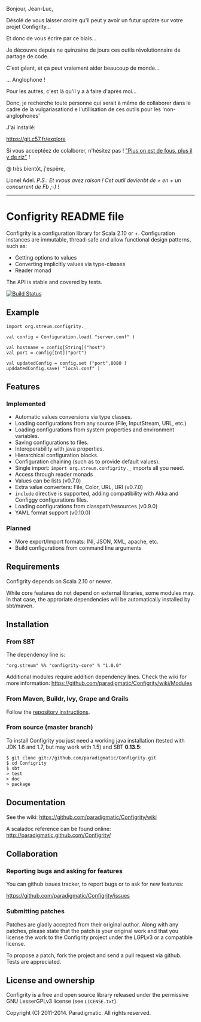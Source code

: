 Bonjour, Jean-Luc,


Désolé de vous laisser croire qu'il peut y avoir un futur update sur votre projet Configrity...

Et donc de vous écrire par ce biais...

Je découvre depuis ne quinzaine de jours ces outils révolutionnaire de partage de code.

C'est géant, et ça peut vraiement aider beaucoup de monde...

... Anglophone !

Pour les autres, c'est là qu'il y a à faire d'après moi...

Donc, je recherche toute personne qui serait à même de collaborer dans le cadre de la vulgariasationd e l'utillisation de ces outils pour les 'non-anglophones'

J'ai installé:

https://git.c57.fr/explore

Si vous acceptéez de colalborer, n'hésitez pas ! <a href="http://board.concrete5.fr/viewtopic.php?p=4655#4655">"Plus on est de fous, plus il y de riz"</a> !


@ très bientôt, j'espère,


Lionel Adel.
<i>P.S.: Et vvous avez raison ! Cet outil devienbt de + en + un concurrent de Fb ;-) !</i>


----


# Configrity README file #

Configrity is a configuration library for Scala 2.10 or
+. Configuration instances are immutable, thread-safe and allow
functional design patterns, such as:

  - Getting options to values
  - Converting implicitly values via type-classes
  - Reader monad

The API is stable and covered by tests.

[![Build Status](https://secure.travis-ci.org/paradigmatic/Configrity.png)](http://travis-ci.org/paradigmatic/Configrity)

## Example ##

    import org.streum.configrity._
    
    val config = Configuration.load( "server.conf" )

    val hostname = config[String]("host")
    val port = config[Int]("port")

    val updatedConfig = config.set ("port",8080 )
    upddatedConfig.save( "local.conf" )	

## Features ##

### Implemented ###

  - Automatic values conversions via type classes.
  - Loading configurations from any source (File, InputStream, URL, etc.)
  - Loading configurations from system properties and environment variables.
  - Saving configurations to files.
  - Interoperability with java properties.
  - Hierarchical configuration blocks.
  - Configuration chaining (such as to provide default values).
  - Single import: `import org.streum.configrity._` imports all you need.
  - Access through reader monads
  - Values can be lists (v0.7.0)
  - Extra value converters: File, Color, URL, URI (v0.7.0)
  - `include` directive is supported, adding compatibility with Akka and
     Configgy configurations files.
  - Loading configurations from classpath/resources (v0.9.0)
  - YAML format support (v0.10.0)

### Planned ###
  
  - More export/Import formats: INI, JSON, XML, apache, etc.
  - Build configurations from command line arguments

## Requirements ##

Configrity depends on Scala 2.10 or newer.

While core features do not depend on external libraries, some modules
may. In that case, the approriate dependencies will be automatically
installed by sbt/maven.

## Installation ##

### From SBT ###

The dependency line is:

    "org.streum" %% "configrity-core" % "1.0.0"

Additional modules require addition dependency lines. Check the wiki
for more information:
<https://github.com/paradigmatic/Configrity/wiki/Modules>

### From Maven, Buildr, Ivy, Grape and Grails ###

Follow the [repository instructions](http://search.maven.org/#artifactdetails|org.streum|configrity-core_2.10|1.0.0|jar).
    

### From source (master branch) ###

To install Configrity you just need a working java installation (tested with
JDK 1.6 and 1.7, but may work with 1.5) and SBT **0.13.5**:

    $ git clone git://github.com/paradigmatic/Configrity.git
    $ cd Configrity
    $ sbt
    > test
    > doc
    > package


## Documentation ##

See the wiki: <https://github.com/paradigmatic/Configrity/wiki>

A scaladoc reference can be found online: 
<http://paradigmatic.github.com/Configrity/>

## Collaboration

### Reporting bugs and asking for features

You can github issues tracker, to report bugs or to ask for new features:

https://github.com/paradigmatic/Configrity/issues

### Submitting patches

Patches are gladly accepted from their original author. Along with any
patches, please state that the patch is your original work and that
you license the work to the Configrity project under the LGPLv3 or
a compatible license.

To propose a patch, fork the project and send a pull request via
github. Tests are appreciated.

## License and ownership ##

Configrity is a free and open source library released under the
permissive GNU LesserGPLv3 license (see `LICENSE.txt`).

Copyright (C) 2011-2014. Paradigmatic. All rights reserved.
